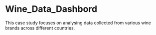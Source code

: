 # Wine_Data_Dashbord
This case study focuses on analysing data collected from various wine brands across different  countries.
